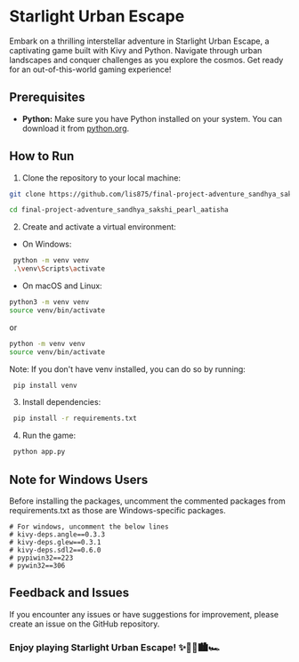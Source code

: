# Starlight Urban Escape
Embark on a thrilling interstellar adventure in Starlight Urban Escape, a captivating game built with Kivy and Python. Navigate through urban landscapes and conquer challenges as you explore the cosmos. Get ready for an out-of-this-world gaming experience!


## Prerequisites
- **Python:** Make sure you have Python installed on your system. You can download it from [python.org](https://www.python.org/downloads/).




## How to Run
1. Clone the repository to your local machine:
  ```bash
  git clone https://github.com/lis875/final-project-adventure_sandhya_sakshi_pearl_aatisha.git
  
  cd final-project-adventure_sandhya_sakshi_pearl_aatisha
  ```
2. Create and activate a virtual environment:
 - On Windows:
 ```bash
  python -m venv venv
  .\venv\Scripts\activate
 ```
 - On macOS and Linux:
 ```bash
 python3 -m venv venv
 source venv/bin/activate
 ```
 or
 ```bash
 python -m venv venv
 source venv/bin/activate
 ```




Note: If you don't have venv installed, you can do so by running:
```bash
 pip install venv
```
3. Install dependencies:
```bash
 pip install -r requirements.txt
```
4. Run the game:
```bash
 python app.py
```


## Note for Windows Users
Before installing the packages, uncomment the commented packages from requirements.txt as those are Windows-specific packages.
```
# For windows, uncomment the below lines
# kivy-deps.angle==0.3.3
# kivy-deps.glew==0.3.1
# kivy-deps.sdl2==0.6.0
# pypiwin32==223
# pywin32==306
```
## Feedback and Issues
If you encounter any issues or have suggestions for improvement, please create an issue on the GitHub repository.


### Enjoy playing **Starlight Urban Escape!** ✨🚀🤖🏙️🏎️
